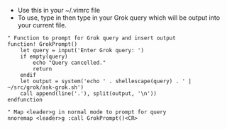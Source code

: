 * Use this in your ~/.vimrc file
* To use, type in <backslash g> then type in your Grok query which will be output into your current file.

```text
" Function to prompt for Grok query and insert output
function! GrokPrompt()
    let query = input('Enter Grok query: ')
    if empty(query)
        echo "Query cancelled."
        return
    endif
    let output = system('echo ' . shellescape(query) . ' | ~/src/grok/ask-grok.sh')
    call append(line('.'), split(output, '\n'))
endfunction

" Map <leader>g in normal mode to prompt for query
nnoremap <leader>g :call GrokPrompt()<CR>
```
